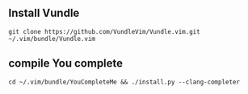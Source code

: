 ## Install Vundle

``
git clone https://github.com/VundleVim/Vundle.vim.git ~/.vim/bundle/Vundle.vim
``


## compile You complete

``
cd ~/.vim/bundle/YouCompleteMe && ./install.py --clang-completer
``
